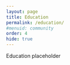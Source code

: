```yaml
---
layout: page
title: Education
permalink: /education/
#menuid: community
order: 4
hide: true
---
```


Education placeholder
